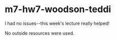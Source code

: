 # m7-hw7-woodson-teddi

I had no issues--this week's lecture really helped!

No outside resources were used.
